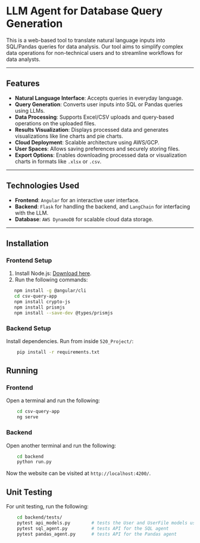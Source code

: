 # LLM Agent for Database Query Generation

This is a web-based tool to translate natural language inputs into SQL/Pandas queries for data analysis. Our tool aims to simplify complex data operations for non-technical users and to streamline workflows for data analysts.

---

## Features  
- **Natural Language Interface**: Accepts queries in everyday language.  
- **Query Generation**: Converts user inputs into SQL or Pandas queries using LLMs.  
- **Data Processing**: Supports Excel/CSV uploads and query-based operations on the uploaded files.  
- **Results Visualization**: Displays processed data and generates visualizations like line charts and pie charts.  
- **Cloud Deployment**: Scalable architecture using AWS/GCP.  
- **User Spaces**: Allows saving preferences and securely storing files.  
- **Export Options**: Enables downloading processed data or visualization charts in formats like `.xlsx` or `.csv`.  

<!-- ---

## Use Cases  
### 1. Upload Data  
- Upload Excel/CSV files via the web interface.  
- Validates the file format and processes it accordingly.  

### 2. Enter Natural Language Query  
- Users provide queries in natural language (e.g., "Show the top 5 sales regions").  
- LLM interprets the query and translates it into SQL/Pandas commands.  

### 3. Generate and Execute Query  
- Prompts LLM with user input and sample data to generate queries.  
- Automatically checks query safety before execution.  

### 4. Visualize Results  
- Users can view the LLM-generated query and processed results.  
- Create charts by selecting columns and visualization types.  

### 5. Export Results  
- Export processed data as XLSX, CSV, or other formats.  
- Download visualization charts.   -->

---

## Technologies Used
- **Frontend**: `Angular` for an interactive user interface.  
- **Backend**: `Flask` for handling the backend, and `LangChain` for interfacing with the LLM.  
- **Database**: `AWS DynamoDB` for scalable cloud data storage.  
<!-- - **Deployment**: Docker for containerization and AWS/GCP for cloud deployment.   -->

---

## Installation  

### Frontend Setup  
1. Install Node.js: [Download here](https://nodejs.org/).  
2. Run the following commands:  
```bash  
   npm install -g @angular/cli  
   cd csv-query-app  
   npm install crypto-js  
   npm install prismjs
   npm install --save-dev @types/prismjs
```

### Backend Setup  
Install dependencies. Run from inside `520_Project/`:
```bash
    pip install -r requirements.txt
```

## Running

### Frontend
Open a terminal and run the following:
```bash
    cd csv-query-app  
    ng serve
```

### Backend
Open another terminal and run the following:
```bash
    cd backend
    python run.py
```

Now the website can be visited at `http://localhost:4200/`.

## Unit Testing
For unit testing, run the following:
```bash
    cd backend/tests/
    pytest api_models.py        # tests the User and UserFile models used in the backend
    pytest sql_agent.py         # tests API for the SQL agent
    pytest pandas_agent.py      # tests API for the Pandas agent
```